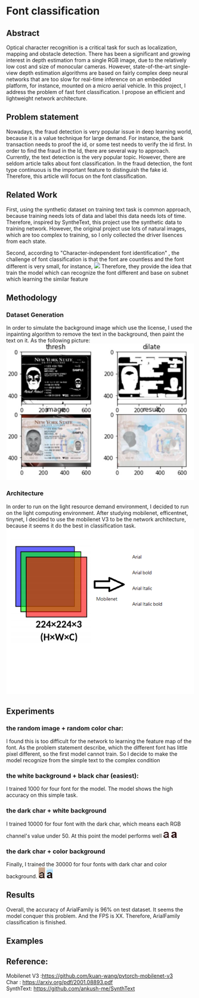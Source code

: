 # Font classification

## Abstract 

Optical character recognition is a critical task for  such as localization, mapping and obstacle detection. There has been a significant and growing interest in depth estimation from a single RGB image, due to the relatively low cost and size of monocular cameras. However, state-of-the-art single-view depth estimation algorithms are based on fairly complex deep neural networks that are too slow for real-time inference on an embedded platform, for instance, mounted on a micro aerial vehicle. In this project, I address the problem of fast font classification. I propose an efficient and lightweight network architecture. 

## Problem statement

Nowadays, the fraud detection is very popular issue in deep learning world, because it is a value technique for large demand. For instance, the bank transaction needs to proof the id, or some test needs to verify the id first. In order to find the fraud in the Id, there are several way to approach.
Currently, the text detection is the very popular topic. However, there are seldom article talks about font classification. In the fraud detection, the font type continuous is the important feature to distinguish the fake id. Therefore, this article will focus on the font classification.

## Related Work
First, using the synthetic dataset on training text task is common approach, because training needs lots of data and label this data needs lots of time. Therefore, inspired by SyntheText, this project use the synthetic data to training network. However, the original project use lots of natural images, which are too complex to training, so I only collected the driver lisences from each state. 

Second, according to "Character-independent font identification" , the challenge of font classification is that the font are countless and the font different is very small, for instance,
![](image/font.png)
Therefore, they provide the idea that train the model which can recognize the font different and base on subnet which learning the similar feature 

## Methodology 
### Dataset Generation
In order to simulate the background image which use the license, I used the inpainting algorithm to remove the text in the background, then paint the text on it. As the following picture:
![](image/image1.jpg)
### Architecture 
In order to run on the light resource demand environment, I decided to run on the light computing environment. After studying mobilenet, efficentnet, tinynet, I decided to use the mobilenet V3 to be the network architecture, because it seems it do the best in classification task.
![](image/model.png)


## Experiments
### the random image + random color char:
I found this is too difficult for the network to learning the feature map of the font. As the problem statement describe, which the different font has little pixel different, so the first model cannot train. So I decide to make the model recognize from the simple text to the complex condition
### the white background + black char (easiest):
I trained 1000 for four font for the model. The model shows the high accuracy on this simple task.
### the dark char + white background
I trained 10000 for four font with the dark char, which means each RGB channel's value under 50. At this point the model performs well 
![](image/0b.png) 
![](image/1b.png)
### the dark char + color background
Finally, I trained the 30000 for four fonts with dark char and color background.
![](image/0.png) 
![](image/1.png)
## Results

Overall, the accuracy of ArialFamily is 96% on test dataset. It seems the model conquer this problem. And the FPS is XX. Therefore, ArialFamily classification is finished.

## Examples 

## Reference:
Mobilenet V3 :https://github.com/kuan-wang/pytorch-mobilenet-v3  
Char : https://arxiv.org/pdf/2001.08893.pdf  
SynthText: https://github.com/ankush-me/SynthText
